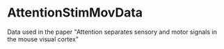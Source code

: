 # AttentionStimMovData
Data used in the paper "Attention separates sensory and motor signals in the mouse visual cortex"
